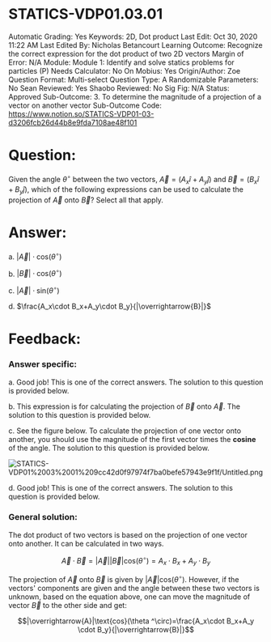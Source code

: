 # STATICS-VDP01.03.01

Automatic Grading: Yes
Keywords: 2D, Dot product
Last Edit: Oct 30, 2020 11:22 AM
Last Edited By: Nicholas Betancourt
Learning Outcome: Recognize the correct expression for the dot product of two 2D vectors
Margin of Error: N/A
Module: Module 1: Identify and solve statics problems for particles (P)
Needs Calculator: No
On Mobius: Yes
Origin/Author: Zoe
Question Format: Multi-select
Question Type: A
Randomizable Parameters: No
Sean Reviewed: Yes
Shaobo Reviewed: No
Sig Fig: N/A
Status: Approved
Sub-Outcome: 3. To determine the magnitude of a projection of a vector on another vector
Sub-Outcome Code: https://www.notion.so/STATICS-VDP01-03-d3206fcb26d44b8e9fda7108ae48f101

# Question:

Given the angle $\theta ^\circ$ between the two vectors, $\overrightarrow{A}=(A_x\hat{i}+A_y\hat{j})$ and $\overrightarrow{B}=(B_x\hat{i}+B_y\hat{j})$, which of the following expressions can be used to calculate the projection of $\overrightarrow{A}$ onto $\overrightarrow{B}$?  Select all that apply.

# Answer:

a. $|\overrightarrow{A}|\cdot \text{cos}(\theta ^\circ)$

b. $|\overrightarrow{B}|\cdot \text{cos}(\theta ^\circ)$

c. $|\overrightarrow{A}|\cdot \text{sin}(\theta ^\circ)$

d. $\frac{A_x\cdot B_x+A_y\cdot B_y}{|\overrightarrow{B}|}$

# Feedback:

### Answer specific:

a. Good job!  This is one of the correct answers.  The solution to this question is provided below. 

b. This expression is for calculating the projection of $\overrightarrow{B}$ onto $\overrightarrow{A}.$ The solution to this question is provided below. 

c. See the figure below.  To calculate the projection of one vector onto another, you should use the magnitude of the first vector times the **cosine** of the angle. The solution to this question is provided below. 

![STATICS-VDP01%2003%2001%209cc42d0f97974f7ba0befe57943e9f1f/Untitled.png](STATICS-VDP01%2003%2001%209cc42d0f97974f7ba0befe57943e9f1f/Untitled.png)

d. Good job! This is one of the correct answers.  The solution to this question is provided below. 

### General solution:

The dot product of two vectors is based on the projection of one vector onto another. It can be calculated in two ways.

$$\overrightarrow{A}\cdot\overrightarrow{B}=|\overrightarrow{A}||\overrightarrow{B}|\text{cos}(\theta ^\circ)=A_x\cdot B_x+A_y \cdot B_y$$

The projection of $\overrightarrow{A}$ onto $\overrightarrow{B}$ is given by $|\overrightarrow{A}|\text{cos}(\theta ^\circ)$. However, if the vectors' components are given and the angle between these two vectors is unknown, based on the equation above, one can move the magnitude of vector $\overrightarrow{B}$ to the other side and get:

$$|\overrightarrow{A}|\text{cos}(\theta ^\circ)=\frac{A_x\cdot B_x+A_y \cdot B_y}{|\overrightarrow{B}|}$$